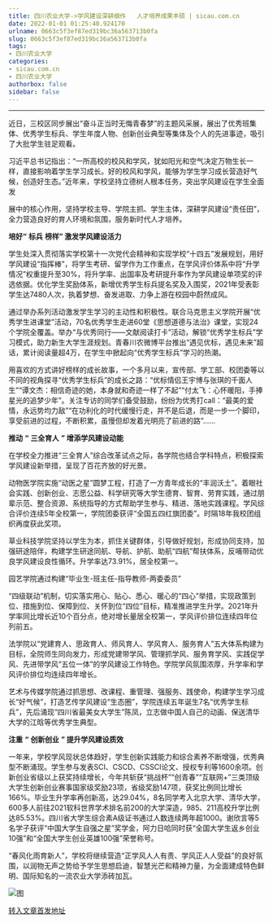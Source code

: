 ```yaml
---
title: 四川农业大学->学风建设深耕细作   人才培养成果丰硕 | sicau.com.cn
date: 2022-01-01 01:25:40.924170
urlname: 0663c5f3ef87ed319bc36a563713b0fa
slug: 0663c5f3ef87ed319bc36a563713b0fa
tags: 
- 四川农业大学
categories:
- sicau.com.cn
- 四川农业大学
authorbox: false
sidebar: false
---
```

****

近日，三校区同步展出“奋斗正当时无悔青春梦”的主题风采展，展出了优秀班集体、优秀学生标兵、学生年度人物、创新创业典型等集体及个人的先进事迹，吸引了大批学生驻足观看。  

习近平总书记指出：“一所高校的校风和学风，犹如阳光和空气决定万物生长一样，直接影响着学生学习成长。好的校风和学风，能够为学生学习成长营造好气候，创造好生态。”近年来，学校坚持立德树人根本任务，突出学风建设在学生全面发
<!--more-->
展中的核心作用，坚持学校主导、学院主抓、学生主体，深耕学风建设“责任田”，全力营造良好的育人环境和氛围，服务新时代人才培养。

**培好“** **标兵** **榜样” 激发学风建设活力**

学生处深入贯彻落实学校第十一次党代会精神和实现学校“十四五”发展规划，用好学风建设“指挥棒”，将学生考研、留学作为工作重点，在学风评价体系中将“升学情况”权重提升至30%，将升学率、出国率及考研提升率作为学风建设单项奖的评选依据。优化学生奖励体系，新增优秀学生标兵提名奖及入围奖，2021年受表彰学生达7480人次，执着梦想、奋发进取、力争上游在校园中蔚然成风。

通过举办系列活动激发学生学习的主动性和积极性。联合马克思主义学院开展“优秀学生进课堂”活动，70名优秀学生走进60堂《思想道德与法治》课堂，实现24个学院全覆盖。举办“与优秀同行——文献阅读打卡”活动，解锁“优秀学生标兵”学习模式，助力新生大学生涯规划。青春川农微博平台推出“遇见优标，遇见未来”超话，累计阅读量超4万，在学生中掀起向“优秀学生标兵”学习的热潮。

用喜欢的方式讲好榜样的成长故事，一个多月以来，宣传部、学工部、校团委等以不同的视角探寻“优秀学生标兵”的成长之路：“优标情侣王宇博与张琪的千面人生”“谭文杰：相信奇迹的她，本身就和奇迹一样了不起”“付太飞：心怀暖阳，手捧星光的追梦少年”。关注专访的同学们备受鼓励，纷纷为优秀打call：“最美的爱情，永远势均力敌”“在功利化的时代缓慢行走，并不是后退，而是一步一个脚印，享受前进的过程，不断积累，虽慢但却发着光明亮了前进的路”……

**推动** **“** **三全育人** **” 增添学风建设动能**

在学校全力推进“三全育人”综合改革试点之际，各学院也结合学科特点，积极探索学风建设新举措，呈现了百花齐放的好光景。

动物医学院实施“动医之星”圆梦工程，打造了一方青年成长的“丰润沃土”。着眼社会实践、创新创业、志愿公益、科学研究等大学生德育、智育、劳育实践，通过朋辈示范、整合资源、系统指导的方式帮助学生参与、精进、落地实践课程。学风综合评价连续5年全校第一，学院团委获评“全国五四红旗团委”。时隔18年我校团组织再度获此奖项。

草业科技学院坚持以学生为本，抓住关键群体，引导做好规划，形成协同支持，加强研途陪伴，构建学生研途同航、导航、护航、助航“四航”帮扶体系，反哺带动优良学风建设良性循环。升学率达73.91%，居全校第一。

园艺学院通过构建“毕业生-班主任-指导教师-两委委员”

“四级联动”机制，切实落实用心、贴心、悉心、暖心的“四心”举措，实现政策到位、措施到位、保障到位、关怀到位“四位”目标，精准推进学生升学。2021年升学率同比增长近10个百分点，绝对增长量居全校第一，学风评价排位连续四年位列前五。

法学院以“党建育人、思政育人、师风育人、学风育人、服务育人”五大体系构建为目标，全院师生同向发力，形成党建带学风、管理抓学风、服务育学风、实践促学风、先进带学风“五位一体”的学风建设工作特色。学院学风氛围浓厚，升学率和学风评价排位均连续四年增长。

艺术与传媒学院通过抓思想、改课程、重管理、强服务、践使命，构建学生学习成长“好气候”，打造艺传学风建设“生态圈”，学院连续五年诞生7名“优秀学生标兵”，先后涌现“四川省最美女大学生”陈凤，立志做中国人自己的动画、保送清华大学的江晗等优秀学生典型。

**注重** **“** **创新创业** **” 提升学风建设质效**

一年来，学校学风现状总体趋好，学生创新实践能力和综合素养不断增强，优秀典型不断涌现。学生参与发表SCI、CSCD、CSSCI论文、授权专利等1600余项。创新创业省级以上获奖持续增长，今年共斩获“挑战杯”“创青春”“互联网+”三类顶级大学生创新创业赛事国家级奖励23项，省级奖励147项，获奖比例同比增长166%。毕业生升学率再创新高，达29.04%，8名同学考入北京大学、清华大学，600多人前往2021软科世界学术排名前200的大学深造，985、211高校升学比例达85.53%。四川省大学生综合素A级证书通过人数连续两年超1000。谢欣言等5名学子获评“中国大学生自强之星”奖学金，阿力日哈同时获“全国大学生返乡创业10强”和“全国大学生创业英雄100强”荣誉称号。

“春风化雨育新人”，学校将继续营造“正学风人人有责、学风正人人受益”的良好氛围，以润物无声之势给予学生思想启迪，智慧光芒和精神力量，为全面建成特色鲜明、国际知名的一流农业大学添砖加瓦。

![图](https://news.sicau.edu.cn/__local/8/3F/A6/D6E1827B5D8177303E869ED033D_87277D09_1EB12.png)

[转入文章首发地址](https://news.sicau.edu.cn/info/1135/66114.htm)